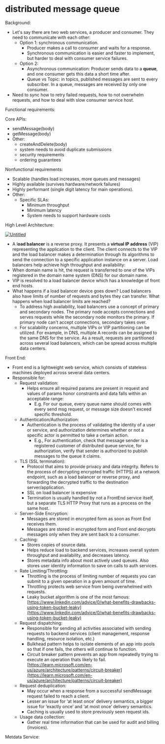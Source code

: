 # distributed message queue

Background:

- Let's say there are two web services, a producer and consumer. They need to communicate with each other:
    - Option 1: synchronous communication.
        - Producer makes a call to consumer and waits for a response.
        - Synchronous communication is easier and faster to implement, but harder to deal with consumer service failures.
    - Option 2:
        - Asynchronous communication: Producer sends data to a **queue**, and one consumer gets this data a short time after.
        - Queue vs Topic: in topics, published messages are sent to every subscriber. In a queue, messages are received by only one consumer.
- Need to sync how to retry failed requests, how to not overwhelm requests, and how to deal with slow consumer service host.

Functional requirements:

Core APIs:

- sendMessage(body)
- getMessage(body)
- Other:
    - createAndDelete(body)
    - system needs to avoid duplicate submissions
    - security requirements
    - ordering guarantees

Nonfunctional requirements:

- Scalable (handles load increases, more queues and messages)
- Highly available (survives hardware/network failures)
- Highly performant (single digit latency for main operations).
- Other:
    - Specific SLAs:
        - Minimum throughput
        - Minimum latency
        - System needs to support hardware costs

High Level Architecture:

[![Untitled](distributed%20message%20queue%20ca75678f1c7f48a68c9a6ada824ea815/Untitled.png)
](https://github.com/apannala13/images/blob/main/architecture.jpg)

- A l**oad balancer** is a reverse proxy. It presents a **virtual IP address** (VIP) representing the application to the client. The client connects to the VIP and the load balancer makes a determination through its algorithms to send the connection to a specific application instance on a server. Load balancers help achieve high throughput and availability:
- When domain name is hit, the request is transferred to one of the VIPs registered in the domain name system (DNS) for our domain name.
- VIP is resolved to a load balancer device which has a knowledge of front end hosts.
- What happens if a load balancer device goes down? Load balancers also have limits of number of requests and bytes they can transfer. What happens when load balancer limits are reached?
    - To address high availability, load balancers use a concept of primary and secondary nodes. The primary node accepts connections and serves requests while the secondary node monitors the primary. If primary node can't accept connections, secondary takes over.
    - For scalability concerns, multiple VIPs or VIP partitioning can be utilized. For example, in DNS, multiple A records can be assigned to the same DNS for the service. As a result, requests are partitioned across several load balancers, which can be spread across multiple data centers.

Front End:

- Front end is a lightweight web service, which consists of stateless machines deployed across several data centers.
- Responsible for:
    - Request validation:
        - Helps ensure all required params are present in request and values of params honor constraints and data falls within an acceptable range:
            - E.g. For our queue, every queue name should comes with every send msg request, or message size doesn't exceed specific threshold.
    - Authentication/Authorization:
        - Authentication is the process of validating the identity of a user or service, and authorization determines whether or not a specific actor is permitted to take a certain action.
            - E.g., For authentication, check that message sender is a registered customer of distributed queue service, for authorization, verify that sender is authorized to publish messages to the queue it claims.
    - TLS (SSL termination):
        - Protocol that aims to provide privacy and data integrity. Refers to the process of decrypting encrypted traffic (HTTPS) at a network endpoint, such as a load balancer or reverse proxy, and forwarding the decrypted traffic to the destination server/application.
        - SSL on load balancer is expensive
        - Termination is usually handled by not a FrontEnd service itself, but a separate TLS HTTP Proxy that runs as a process on the same host.
    - Server-Side Encryption:
        - Messages are stored in encrypted form as soon as Front End receives them.
        - Messages are stored in encrypted form and Front end decrypts messages only when they are sent back to a consumer.
    - Caching:
        - Stores copies of source data.
        - Helps reduce load to backend services, increases overall system throughput and availability, and decreases latency.
        - Stores metadata info about most actively used queues. Also stores user identity information to save on calls to auth services.
    - Rate Limiting/Throttling:
        - Throttling is the process of limiting number of requests you can submit to a given operation in a given amount of time.
        - Throttling protects web service from being overwhelmed with requests.
        - Leaky bucket algorithm is one of the most famous: [https://www.linkedin.com/advice/0/what-benefits-drawbacks-using-token-bucket-leaky](https://www.linkedin.com/advice/0/what-benefits-drawbacks-using-token-bucket-leaky)
    - Request dispatching:
        - Responsible for sending all activities associated with sending requests to backend services (client management, response handling, resource isolation, etc.)
        - Bulkhead pattern helps to isolate elements of an app into pools so that if one fails, the others will continue to function.
        - Circuit breaker pattern prevents an app from repeatedly trying to execute an operation thats likely to fail. [https://learn.microsoft.com/en-us/azure/architecture/patterns/circuit-breaker](https://learn.microsoft.com/en-us/azure/architecture/patterns/circuit-breaker)
    - Request deduplication:
        - May occur when a response from a successful sendMessage request failed to reach a client.
        - Lesser an issue for ‘at least once’ delivery semantics, a bigger issue for ‘exactly once’ and ‘at most once’ delivery semantics.
        - Caching is usually used to store previously seen request ids.
    - Usage data collection:
        - Gather real time information that can be used for audit and billing (invoices).

Metdata Service:
